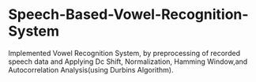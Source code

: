 # Speech-Based-Vowel-Recognition-System
Implemented Vowel Recognition System, by preprocessing of recorded speech data and Applying Dc Shift, Normalization, Hamming Window,and Autocorrelation Analysis(using Durbins Algorithm).
